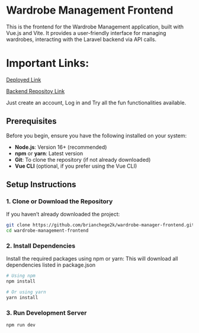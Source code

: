 # Wardrobe Management Frontend

This is the frontend for the Wardrobe Management application, built with Vue.js and Vite. It provides a user-friendly interface for managing wardrobes, interacting with the Laravel backend via API calls.

# Important Links:

[Deployed Link](https://wardrobe-manager-frontend.vercel.app/)

[Backend Repositoy Link](https://github.com/brianchege2k/wardrobe-manager-backend)

Just create an account, Log in and Try all the fun functionalities available.

## Prerequisites

Before you begin, ensure you have the following installed on your system:

- **Node.js**: Version 16+ (recommended)
- **npm** or **yarn**: Latest version
- **Git**: To clone the repository (if not already downloaded)
- **Vue CLI** (optional, if you prefer using the Vue CLI)

## Setup Instructions

### 1. Clone or Download the Repository

If you haven’t already downloaded the project:

```bash
git clone https://github.com/brianchege2k/wardrobe-manager-frontend.git
cd wardrobe-management-frontend

```

### 2. Install Dependencies

Install the required packages using npm or yarn: This will download all dependencies listed in package.json

```bash
# Using npm
npm install

# Or using yarn
yarn install

```

### 3. Run Development Server

```bash
npm run dev

```
